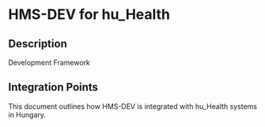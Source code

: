 # HMS-DEV for hu_Health

## Description

Development Framework

## Integration Points

This document outlines how HMS-DEV is integrated with hu_Health systems in Hungary.
